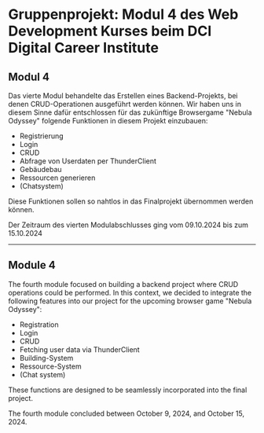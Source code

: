 # Gruppenprojekt: Modul 4 des Web Development Kurses beim DCI Digital Career Institute

## Modul 4

Das vierte Modul behandelte das Erstellen eines Backend-Projekts, bei denen CRUD-Operationen ausgeführt werden können.
Wir haben uns in diesem Sinne dafür entschlossen für das zukünftige Browsergame "Nebula Odyssey" folgende Funktionen in diesem Projekt einzubauen:
- Registrierung
- Login
- CRUD
- Abfrage von Userdaten per ThunderClient
- Gebäudebau
- Ressourcen generieren
- (Chatsystem)

Diese Funktionen sollen so nahtlos in das Finalprojekt übernommen werden können.

Der Zeitraum des vierten Modulabschlusses ging vom 09.10.2024 bis zum 15.10.2024


---

## Module 4

The fourth module focused on building a backend project where CRUD operations could be performed. 
In this context, we decided to integrate the following features into our project for the upcoming browser game "Nebula Odyssey":

- Registration
- Login
- CRUD
- Fetching user data via ThunderClient
- Building-System
- Ressource-System
- (Chat system)

These functions are designed to be seamlessly incorporated into the final project.

The fourth module concluded between October 9, 2024, and October 15, 2024.
